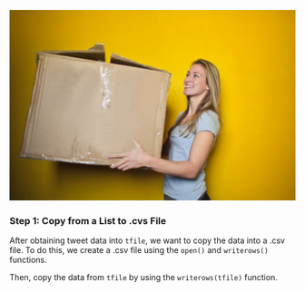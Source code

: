 <!--title={Copying Tweets To .csv File}-->

![moving](./images/32_img.jpeg)

### Step 1: Copy from a List to .cvs File

After obtaining tweet data into `tfile`, we want to copy the data into a .csv file. To do this, we create a .csv file using the `open()` and `writerows()` functions.



Then, copy the data from `tfile` by using the `writerows(tfile)` function.

